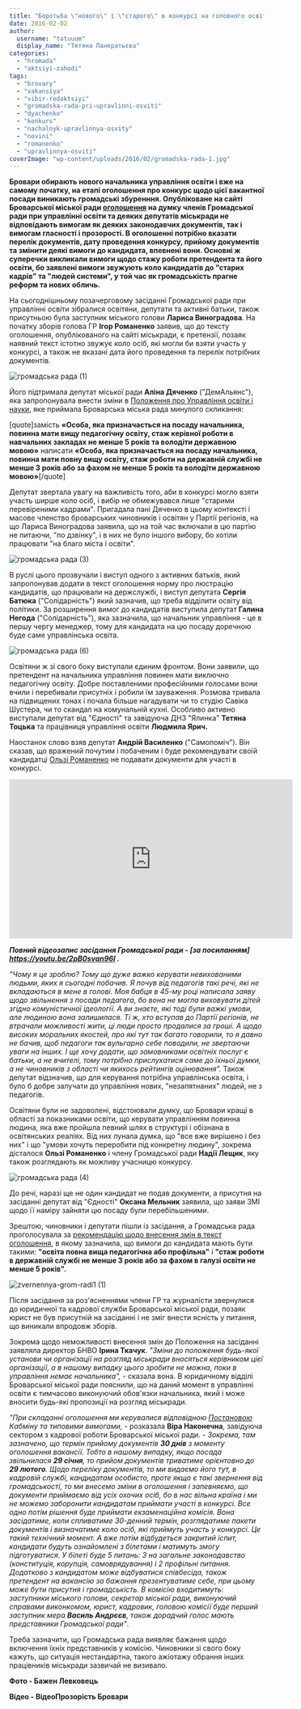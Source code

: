 ```yaml
---
title: "Боротьба \"нового\" і \"старого\" в конкурсі на головного освітянина Броварів - ВІДЕО"
date: 2016-02-02
author: 
  username: "tatuuum"
  display_name: "Тетяна Панкратьєва"
categories: 
  - "hromada"
  - "aktsiyi-zahodi"
tags: 
  - "brovary"
  - "vakansiya"
  - "vibir-redaktsiyi"
  - "gromadska-rada-pri-upravlinni-osviti"
  - "dyachenko"
  - "konkurs"
  - "nachalnyk-upravlinnya-osvity"
  - "novini"
  - "romanenko"
  - "upravlinnya-osviti"
coverImage: "wp-content/uploads/2016/02/gromadska-rada-1.jpg"
---
```


**Бровари обирають нового начальника управління освіти і вже на самому початку, на етапі оголошення про конкурс щодо цієї вакантної посади виникають громадські збуренння. Опубліковане на сайті Броварської міської ради [оголошення](https://brovary-rada.gov.ua/brovarska-m%D1%96ska-rada-ogoloshu%D1%94-konkurs-na-zam%D1%96shchennya-vakantno%D1%97-posadi) на думку членів Громадської ради при управлінні освіти та деяких депутатів міськради не відповідають вимогам як деяких законодавчих документів, так і вимогам гласності і прозорості. В оголошенні потрібно вказати перелік документів, дату проведення конкурсу, прийому документів та змінити деякі вимоги до кандидата, впевнені вони. Основні ж суперечки викликали вимоги щодо стажу роботи претендента та його освіти, бо заявлені вимоги звужують коло кандидатів до "старих кадрів" та "людей системи", у той час як громадськість прагне реформ та нових обличь.**

На сьогоднішньому позачерговому засіданні Громадської ради при управлінні освіти зібралися освітяни, депутати та активні батьки, також присутньою була заступник міського голови **Лариса Виноградова**. На початку зборів голова ГР **Ігор Романенко** заявив, що до тексту оголошення, опублікованого на сайті міськради, є претензії, позаяк наявний текст істотно звужує коло осіб, які могли би взяти участь у конкурсі, а також не вказані дата його проведення та перелік потрібних документів.

![громадська рада (1)](https://mpz.brovary.org/wp-content/uploads/2016/02/gromadska-rada-1.jpg)

Його підтримала депутат міської ради **Аліна Дяченко** ("ДемАльянс"), яка запропонувала внести зміни в [Положення про Управління освіти і науки](https://docs.brovary.org/p9548/01.10.2013/1033-38-06), яке приймала Броварська міська рада минулого скликання:

\[quote\]замість **«Особа, яка призначається на посаду начальника, повинна мати вищу педагогічну освіту, стаж керівної роботи в навчальних закладах не менше 5 років та володіти державною мовою»** написати **«Особа, яка призначається на посаду начальника, повинна мати повну вищу освіту, стаж роботи на державній службі не менше 3 років або за фахом не менше 5 років та володіти державною мовою»**\[/quote\]

Депутат звертала увагу на важливість того, аби в конкурсі могло взяти участь ширше коло осіб, і вибір не обмежувався лише "старими перевіреними кадрами". Пригадала пані Дяченко в цьому контексті і масове членство броварських чиновників і освітян у Партії регіонів, на що Лариса Виноградова заявила, що на той час включали в цю партію не питаючи, "по дзвінку", і в них не було іншого вибору, бо хотіли працювати "на благо міста і освіти".

![громадська рада (3)](https://mpz.brovary.org/wp-content/uploads/2016/02/gromadska-rada-3.jpg)

В руслі цього прозвучали і виступ одного з активних батьків, який запропонував додати в текст оголошення норму про люстрацію кандидатів, що працювали на держслужбі, і виступ депутата **Сергія Батюка** ("Солідарність") який зазначив, що треба відділити освіту від політики. За розширення вимог до кандидатів виступила депутат **Галина Негода** ("Солідарність"), яка зазначила, що начальник управління - це в першу чергу менеджер, тому для кандидата на цю посаду доречною буде саме управлінська освіта.

![громадська рада (6)](https://mpz.brovary.org/wp-content/uploads/2016/02/gromadska-rada-6.jpg)

Освітяни ж зі свого боку виступали єдиним фронтом. Вони заявили, що претендент на начальника управління повинен мати виключно педагогічну освіту. Добре поставленими професійними голосами вони вчили і перебивали присутніх і робили їм зауваження. Розмова тривала на підвищених тонах і почала більше нагадувати чи то студію Савіка Шустера, чи то скандал на комунальній кухні. Особливо активно виступали депутат від "Єдності" та завідуюча ДНЗ "Ялинка" **Тетяна Тоцька** та працівниця управління освіти **Людмила Ярич.**

Наостанок слово взяв депутат **Андрій Василенко** ("Самопоміч"). Він сказав, що вражений почутим і побаченим і буде рекомендувати своїй кандидатці [Ользі Романенко](https://mpz.brovary.org/olga-romanenko-kandydatka-na-posadu-nachalnyka-upravlinnya-osvity/) не подавати документи для участі в конкурсі.

<iframe src="https://www.youtube.com/embed/MEfDGD_z3FQ" width="560" height="315" frameborder="0" allowfullscreen="allowfullscreen"></iframe>

_**Повний відеозапис засідання Громадської ради - [за посиланням] https://youtu.be/2pB0svan96I .**_

_"Чому я це зроблю? Тому що дуже важко керувати невихованими людьми, яких я сьогодні побачив. Я почув від педагогів такі речі, які не вкладаються в мене в голові. Моя бабця в 45-му році написала заяву щодо звільнення з посади педагога, бо вона не могла виховувати дітей згідно комуністичної ідеології. А ви знаєте, які тоді були важкі умови, але людиною вона залишилася. Ті ж, хто вступав до Партії регіонів, не втрачали можливості жити, ці люди просто продалися за гроші. А щодо високих моральних якостей, про які тут так багато говорили, то я давно не бачив, щоб педагоги так вульгарно себе поводили, не звертаючи уваги на інших. І ще хочу додати, що замовниками освітніх послуг є батьки, а не вчителі, тому потрібно прислухатися саме до їхньої думки, а не чиновників з області чи якихось рейтингів оцінювання"._ Також депутат відзначив, що для керування потрібна управлінська освіта, і було б добре залучати до управління нових, "незапятнаних" людей, не з педагогів.

Освітяни були не задоволені, відстоювали думку, що Бровари кращі в області за показниками освіти, що керувати управлінням повинна людина, яка вже пройшла певний шлях в структурі і обізнана в освітянських реаліях. Від них лунала думка, що "все вже вирішено і без них" і що "умови хочуть переробити під конкретну людину", зокрема дісталося **Ользі Романенко** і члену Громадської ради **Надії Лещик**, яку також розглядають як можливу учасницю конкурсу.

![громадська рада (4)](https://mpz.brovary.org/wp-content/uploads/2016/02/gromadska-rada-4.jpg)

До речі, наразі ще не один кандидат не подав документи, а присутня на засіданні депутат від "Єдності" **Оксана Мельник** заявила, що заяви ЗМІ щодо її наміру зайняти цю посаду були перебільшеними.

Зрештою, чиновники і депутати пішли із засідання, а Громадська рада проголосувала за [рекомендацію щодо внесення змін в текст оголошення](https://www.brovary-osvita.gov.ua/wp-content/uploads/2015/03/zvernennya-grom-radi1.jpg), в якому зазначила, що вимоги до кандидата мають бути такими: **"освіта повна вища педагогічна або профільна"** і **"стаж роботи в державній службі не менше 3 років або за фахом в галузі освіти не менше 5 років".**

![zvernennya-grom-radi1 (1)](https://mpz.brovary.org/wp-content/uploads/2016/02/zvernennya-grom-radi1-1.jpg)

Після засідання за роз'ясненнями члени ГР та журналісти звернулися до юридичної та кадрової служби Броварської міської ради, позаяк юрист не був присутній на засіданні і не зміг внести ясність у питання, що виникали впродовж зборів.

Зокрема щодо неможливості внесення змін до Положення на засіданні заявляла директор БНВО **Ірина Ткачук**. _"Зміни до положення будь-якої установи чи організації на розгляд міськради вносяться керівником цієї організації, а в нашому випадку цього зробити не можна, поки в управління немає начальника",_ - сказала вона. В юридичному відділі Броварської міської ради пояснили, що на даний момент в управлінні освіти є тимчасово виконуючий обов'язки начальника, який і може вносити будь-які пропозиції на розгляд міськради.

_"При складанні оголошення ми керувалися відповідною [Постановою](https://zakon3.rada.gov.ua/laws/show/169-2002-%D0%BF) Кабміну та типовими вимогами,_ - розказала **Віра Наконечна**, завідуюча сектором з кадрової роботи Броварської міської ради. - _Зокрема, там зазначено, що термін прийому документів **30 днів** з моменту оголошення вакансії. Тобто в нашому випадку, якщо посада звільнилася **29 січня**, то прийом документів триватиме орієнтовно до **29 лютого**. Щодо переліку документів, то ми видаємо його тут, в кадровій службі, кандидатам особисто, проте якщо є такі звернення від громадськості, то ми внесемо зміни в оголошення і запевняємо, що документи приймаємо від усіх охочих осіб, бо в нас вільна країна і ми не можемо заборонити кандидатам приймати участі в конкурсі. Все одно потім рішення буде приймати екзаменаційна комісія. Вона засідатиме, коли спливатиме 30-денний термін, розглядатиме пакети документів і визначатиме коло осіб, які приймуть участь у конкурсі. Це такий технічний момент. А вже потім відбудеться закритий іспит, кандидати будуть ознайомлені з білетами і матимуть змогу підготуватися. У білеті буде 5 питань: 3 на загальне законодавство (конституція, корупція, самоврядування) і 2 профільні питання. Додатково з кандидатом може відбуватися співбесіда, також претендент на вакансію за бажання презентуватиме себе, при цьому може бути присутня і громадськість. В комісію входитимуть: заступники міського голови, секретар міської ради, виконуючий справами виконкомом, юрист, кадровик, головою комісії буде перший заступник мера **Василь Андрєєв**, також дорадчий голос мають представники Громадської ради"_.

Треба зазначити, що Громадська рада виявляє бажання щодо включення їхніх представників у комісію. Чиновники зі свого боку кажуть, що ситуація нестандартна, такого ажіотажу обрання інших працівників міськради зазвичай не визивало.

**Фото - Бажен Левковець**

**Відео - ВідеоПрозорість Бровари**
